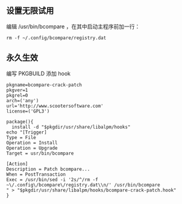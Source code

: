 
## 设置无限试用
编辑 /usr/bin/bcompare ，在其中启动主程序前加一行：

```
rm -f ~/.config/bcompare/registry.dat
```

## 永久生效
编写 PKGBUILD 添加 hook

```
pkgname=bcompare-crack-patch
pkgver=1
pkgrel=0
arch=('any')
url='http://www.scootersoftware.com'
license=('GPL3')

package(){
  install -d "$pkgdir/usr/share/libalpm/hooks"
echo "[Trigger]
Type = File
Operation = Install
Operation = Upgrade
Target = usr/bin/bcompare

[Action]
Description = Patch bcompare...
When = PostTransaction
Exec = /usr/bin/sed -i '2s/^/rm -f ~\/.config\/bcompare\/registry.dat\\n/' /usr/bin/bcompare
" > "$pkgdir/usr/share/libalpm/hooks/bcompare-crack-patch.hook"
}
```


